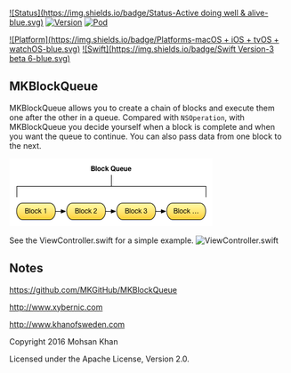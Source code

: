 [![Status](https://img.shields.io/badge/Status-Active doing well & alive-blue.svg)](https://github.com/MKGitHub/MKBlockQueue)
[![Version](https://img.shields.io/badge/Version-1.0.2-blue.svg)](https://github.com/MKGitHub/MKBlockQueue)
[![Pod](https://img.shields.io/badge/pod-1.0.1-blue.svg)](https://github.com/MKGitHub/MKBlockQueue)

[![Platform](https://img.shields.io/badge/Platforms-macOS + iOS + tvOS + watchOS-blue.svg)](https://github.com/MKGitHub/MKBlockQueue)
[![Swift](https://img.shields.io/badge/Swift Version-3 beta 6-blue.svg)](https://github.com/MKGitHub/MKBlockQueue)


MKBlockQueue
------
MKBlockQueue allows you to create a chain of blocks and execute them one after the other in a queue. Compared with `NSOperation`, with MKBlockQueue you decide yourself when a block is complete and when you want the queue to continue. You can also pass data from one block to the next.

![Image of MKBlockQueue](https://github.com/MKGitHub/MKBlockQueue/blob/master/MKBlockQueue.png)

See the ViewController.swift for a simple example.
![ViewController.swift](https://raw.githubusercontent.com/MKGitHub/MKBlockQueue/master/MKBlockQueue-Example-Project/ViewController.swift)


Notes
------
   https://github.com/MKGitHub/MKBlockQueue

   http://www.xybernic.com

   http://www.khanofsweden.com

   Copyright 2016 Mohsan Khan

   Licensed under the Apache License, Version 2.0.

